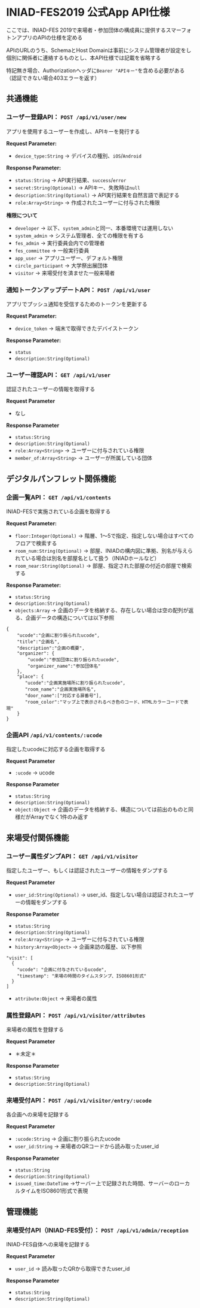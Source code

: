 # INIAD-FES2019 公式App API仕様
ここでは、INIAD-FES 2019で来場者・参加団体の構成員に提供するスマーフォトンアプリのAPIの仕様を定める

APIのURLのうち、SchemaとHost Domainは事前にシステム管理者が設定をし個別に関係者に連絡するものとし、本API仕様では記載を省略する

特記無き場合、Authorizationヘッダに`Bearer "APIキー"`を含める必要がある（認証できない場合403エラーを返す）

## 共通機能
### ユーザー登録API： `POST /api/v1/user/new` 

アプリを使用するユーザーを作成し、APIキーを発行する

**Request Parameter:**
- `device_type:String` -> デバイスの種別、`iOS`/`Android`

**Response Parameter:**
- `status:String` -> API実行結果、`success`/`error`
- `secret:String(Optional)` -> APIキー、失敗時は`null`
- `description:String(Optional)` -> API実行結果を自然言語で表記する
- `role:Array<String>` -> 作成されたユーザーに付与された権限

**権限について**
- `developer` -> 以下、`system_admin`と同一、本番環境では運用しない
- `system_admin` -> システム管理者、全ての権限を有する
- `fes_admin` -> 実行委員会内での管理者
- `fes_committee` -> 一般実行委員
- `app_user` -> アプリユーザー、デフォルト権限
- `circle_participant` -> 大学祭出展団体
- `visitor` -> 来場受付を済ませた一般来場者

### 通知トークンアップデートAPI： `POST /api/v1/user`

アプリでプッシュ通知を受信するためのトークンを更新する

**Request Parameter:**
- `device_token` -> 端末で取得できたデバイストークン

**Response Parameter:**
- `status`
- `description:String(Optional)`

### ユーザー確認API： `GET /api/v1/user`

認証されたユーザーの情報を取得する

**Request Parameter**
- なし

**Response Parameter**
- `status:String`
- `description:String(Optional)`
- `role:Array<String>` -> ユーザーに付与されている権限
- `member_of:Array<String>` -> ユーザーが所属している団体
## デジタルパンフレット関係機能
### 企画一覧API： `GET /api/v1/contents`


INIAD-FESで実施されている企画を取得する

**Request Parameter:**
- `floor:Integer(Optional)` -> 階層、1〜5で指定、指定しない場合はすべてのフロアで検索する
- `room_num:String(Optional)` -> 部屋、INIADの構内図に準拠、別名が与えられている場合は別名を部屋名として扱う（INIADホールなど）
- `room_near:String(Optional)` -> 部屋、指定された部屋の付近の部屋で検索する

**Response Parameter:**
- `status:String`
- `description:String(Optional)`
- `objects:Array` -> 企画のデータを格納する、存在しない場合は空の配列が返る、企画データの構造については以下参照
```
{
    "ucode":"企画に割り振られたucode",
    "title":"企画名",
    "description":"企画の概要",
    "organizer": {
        "ucode":"参加団体に割り振られたucode",
        "organizer_name":"参加団体名"
    },
    "place": {
       "ucode":"企画実施場所に割り振られたucode",
       "room_name":"企画実施場所名",
       "door_name":["対応する扉番号"],
       "room_color":"マップ上で表示されるべき色のコード、HTMLカラーコードで表現"
    }
}
```

### 企画API `/api/v1/contents/:ucode`

指定したucodeに対応する企画を取得する

**Request Parameter**
- `:ucode` -> ucode

**Response Parameter**
- `status:String`
- `description:String(Optional)`
- `object:Object` -> 企画のデータを格納する、構造については前出のものと同様だがArrayでなく1件のみ返す

## 来場受付関係機能
### ユーザー属性ダンプAPI： `GET /api/v1/visitor`

指定したユーザー、もしくは認証されたユーザーの情報をダンプする

**Request Parameter**
- `user_id:String(Optional)` -> user_id、指定しない場合は認証されたユーザーの情報をダンプする

**Response Parameter**
- `status:String`
- `description:String(Optional)`
- `role:Array<String>` -> ユーザーに付与されている権限
- `history:Array<Object>` -> 企画来訪の履歴、以下参照
```
"visit": [
  {
    "ucode": "企画に付与されているucode",
    "timestamp": "来場の時間のタイムスタンプ、ISO8601形式"
  }
]
```
- `attribute:Object` -> 来場者の属性

### 属性登録API： `POST /api/v1/visitor/attributes`

来場者の属性を登録する

**Request Parameter**
- ＊未定＊

**Response Parameter**
- `status:String`
- `description:String(Optional)`

### 来場受付API： `POST /api/v1/visitor/entry/:ucode`

各企画への来場を記録する

**Request Parameter**
- `:ucode:String` -> 企画に割り振られたucode
- `user_id:String` -> 来場者のQRコードから読み取ったuser_id

**Response Parameter**
- `status:String`
- `description:String(Optional)`
- `issued_time:DateTime` ->サーバー上で記録された時間、サーバーのローカルタイムをISO8601形式で表現

## 管理機能
### 来場受付API（INIAD-FES受付）： `POST /api/v1/admin/reception`

INIAD-FES自体への来場を記録する

**Request Parameter**
- `user_id` -> 読み取ったQRから取得できたuser_id

**Response Parameter**
- `status:String`
- `description:String(Optional)`
